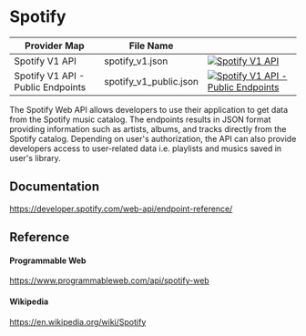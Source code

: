 # Spotify

| Provider Map   | File Name       |                                                                                                                                                                                                                                    |
|----------------|-----------------|------------------------------------------------------------------------------------------------------------------------------------------------------------------------------------------------------------------------------------|
| Spotify V1 API | spotify_v1.json | [![Spotify V1 API](https://d233zlhvpze22y.cloudfront.net/github/bitscoopaddbuttonxsmall.png)](https://bitscoop.com/maps/create?source=https://raw.githubusercontent.com/bitscooplabs/provider-maps/master/spotify/spotify_v1.json) |
| Spotify V1 API - Public Endpoints | spotify_v1_public.json | [![Spotify V1 API - Public Endpoints](https://d233zlhvpze22y.cloudfront.net/github/bitscoopaddbuttonxsmall.png)](https://bitscoop.com/maps/create?source=https://raw.githubusercontent.com/bitscooplabs/provider-maps/master/spotify/spotify_v1_public.json) |

The Spotify Web API allows developers to use their application to get data from the Spotify music catalog. The endpoints results in JSON format providing information such as artists, albums, and tracks directly from the Spotify catalog. Depending on user's authorization, the API can also provide developers access to user-related data i.e. playlists and musics saved in user's library.

## Documentation
https://developer.spotify.com/web-api/endpoint-reference/

## Reference

#### Programmable Web
https://www.programmableweb.com/api/spotify-web

#### Wikipedia
https://en.wikipedia.org/wiki/Spotify
